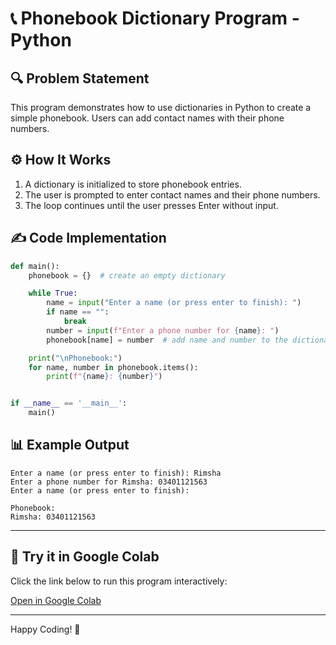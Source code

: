 # 📞 Phonebook Dictionary Program - Python

## 🔍 Problem Statement
This program demonstrates how to use dictionaries in Python to create a simple phonebook. Users can add contact names with their phone numbers.


## ⚙️ How It Works
1. A dictionary is initialized to store phonebook entries.
2. The user is prompted to enter contact names and their phone numbers.
3. The loop continues until the user presses Enter without input.

## ✍️ Code Implementation 
```python
def main():
    phonebook = {}  # create an empty dictionary

    while True:
        name = input("Enter a name (or press enter to finish): ")
        if name == "":
            break
        number = input(f"Enter a phone number for {name}: ")
        phonebook[name] = number  # add name and number to the dictionary

    print("\nPhonebook:")
    for name, number in phonebook.items():
        print(f"{name}: {number}")


if __name__ == '__main__':
    main()

```

## 📊 Example Output
```
Enter a name (or press enter to finish): Rimsha
Enter a phone number for Rimsha: 03401121563
Enter a name (or press enter to finish): 

Phonebook:
Rimsha: 03401121563

```
---
## 🚀 Try it in Google Colab
Click the link below to run this program interactively:

[Open in Google Colab](https://colab.research.google.com/drive/1yY9FROfjzKzr5pWEGVpRZVXeLFqFGb5L?usp=sharing)

---
Happy Coding! 🚀

